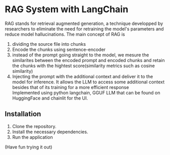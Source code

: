 # RAG System with LangChain

RAG stands for retrieval augmented generation, a technique developped by researchers to eliminate the need for retraining the model's parameters and reduce model hallucinations.
The main concept of RAG is 
1. dividing the source file into chunks 
2. Encode the chunks using sentence-encoder
3. instead of the prompt going straight to the model, we mesure the similarites between the encoded prompt and encoded chunks and retain the chunks with the hightest score(similarity metrics such as cosine similarity)
4. Injecting the prompt with the additional context and deliver it to the model for inference.
It allows the LLM to access some additional context besides that of its training for a more efficient response  
Implemented using python langchain, GGUF LLM that can be found on HuggingFace and chainlit for the UI. 

## Installation

1. Clone the repository.
2. Install the necessary dependencies.
3. Run the application

(Have fun trying it out)
